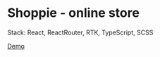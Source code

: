 # Shoppie - online store

Stack: React, ReactRouter, RTK, TypeScript, SCSS

[Demo](https://irrbis38.github.io/react-shoppie/)
